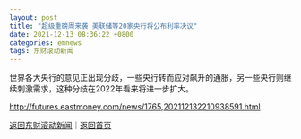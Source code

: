 ```yaml
---
layout: post
title: "超级重磅周来袭 美联储等20家央行将公布利率决议"
date: 2021-12-13 08:36:22 +0800
categories: emnews
tags: 东财滚动新闻
---
```


世界各大央行的意见正出现分歧，一些央行转而应对飙升的通胀，另一些央行则继续刺激需求，这种分歧在2022年看来将进一步扩大。

<http://futures.eastmoney.com/news/1765,202112132210938591.html>

[返回东财滚动新闻](//finews.withounder.com/emnews/)｜[返回首页](//finews.withounder.com/)